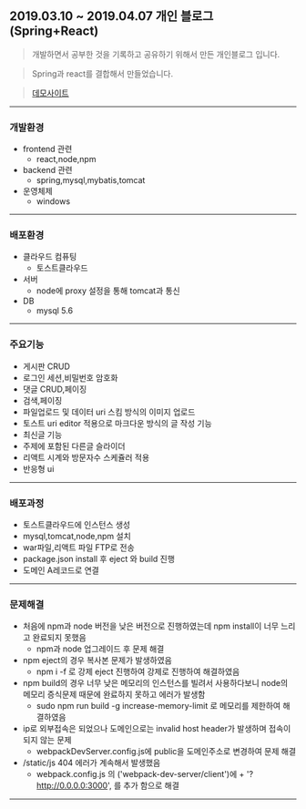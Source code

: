 ## 2019.03.10 ~ 2019.04.07 개인 블로그 (Spring+React)

> 개발하면서 공부한 것을 기록하고 공유하기 위해서 만든 개인블로그 입니다.

> Spring과 react를 결합해서 만들었습니다.

> [데모사이트](http://developerblog.shop/)

---
### 개발환경
 * frontend 관련
   * react,node,npm
 * backend 관련
   * spring,mysql,mybatis,tomcat
 * 운영체제
   * windows

---
### 배포환경
 * 클라우드 컴퓨팅
   * 토스트클라우드
 * 서버
   * node에 proxy 설정을 통해 tomcat과 통신
 * DB
   * mysql 5.6

---
### 주요기능
* 게시판 CRUD
* 로그인 세션,비밀번호 암호화
* 댓글 CRUD,페이징
* 검색,페이징
* 파일업로드 및 데이터 uri 스킴 방식의 이미지 업로드
* 토스트 uri editor 적용으로 마크다운 방식의 글 작성 기능
* 최신글 기능
* 주제에 포함된 다른글 슬라이더
* 리액트 시계와 방문자수 스케쥴러 적용
* 반응형 ui 
---
### 배포과정

* 토스트클라우드에 인스턴스 생성
* mysql,tomcat,node,npm 설치
* war파일,리액트 파일 FTP로 전송
* package.json install 후 eject 와 build 진행
* 도메인 A레코드로 연결 

---
### 문제해결

* 처음에 npm과 node 버전을 낮은 버전으로 진행하였는데 npm install이 너무 느리고 완료되지 못했음
  * npm과 node 업그레이드 후 문제 해결
* npm eject의 경우 복사본 문제가 발생하였음
  * npm i -f 로 강제 eject 진행하여 강제로 진행하여 해결하였음
* npm build의 경우 너무 낮은 메모리의 인스턴스를 빌려서 사용하다보니 node의 메모리 증식문제 때문에 완료하지 못하고 에러가 발생함
  * sudo npm run build -g increase-memory-limit 로 메모리를 제한하여 해결하였음
* ip로 외부접속은 되었으나 도메인으로는 invalid host header가 발생하며 접속이 되지 않는 문제
  * webpackDevServer.config.js에 public을 도메인주소로 변경하여 문제 해결
* /static/js 404 에러가 계속해서 발생했음
  * webpack.config.js 의 ('webpack-dev-server/client')에 + '?http://0.0.0.0:3000', 를 추가 함으로 해결
---
